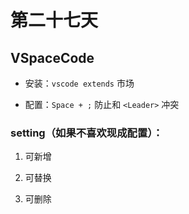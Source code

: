 # 第二十七天

## VSpaceCode

- 安装：`vscode extends` 市场

- 配置：`Space + ;` 防止和 `<Leader>` 冲突

### setting（如果不喜欢现成配置）：

1. 可新增

2. 可替换

3. 可删除
